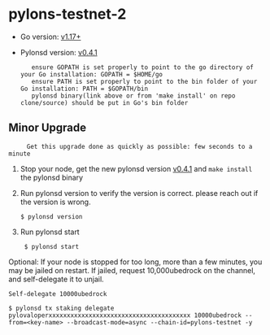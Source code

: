 # pylons-testnet-2

- Go version: [v1.17+](https://golang.org/dl/)
- Pylonsd version: [v0.4.1](https://github.com/Pylons-tech/pylons/releases/tag/v0.4.1)

         ensure GOPATH is set properly to point to the go directory of your Go installation: GOPATH = $HOME/go
         ensure PATH is set properly to point to the bin folder of your Go installation: PATH = $GOPATH/bin
         pylonsd binary(link above or from 'make install' on repo clone/source) should be put in Go's bin folder

## Minor Upgrade

         Get this upgrade done as quickly as possible: few seconds to a minute 

1. Stop your node, get the new pylonsd version [v0.4.1](https://github.com/Pylons-tech/pylons/releases/tag/v0.4.1) and `make install` the pylonsd binary

 
 
2. Run pylonsd version to verify the version is correct.  please reach out if the version is wrong.

   ```shell
   $ pylonsd version
   ``` 

3. Run pylonsd start

   ```shell
    $ pylonsd start

   ```

   
  Optional: If your node is stopped for too long, more than a few minutes, you may be jailed on restart. If jailed, request 10,000ubedrock on the channel, and self-delegate it to unjail.


    Self-delegate 10000ubedrock 

   ```shell
   $ pylonsd tx staking delegate pylovaloperxxxxxxxxxxxxxxxxxxxxxxxxxxxxxxxxxxxxxxx 10000ubedrock --from=<key-name> --broadcast-mode=async --chain-id=pylons-testnet -y
   ```
 
